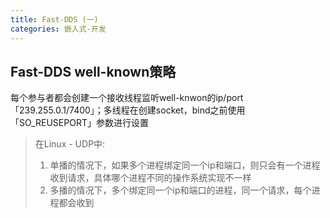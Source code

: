 ```yaml
---
title: Fast-DDS (一)
categories: 嵌入式-开发
---
```

## Fast-DDS well-known策略
每个参与者都会创建一个接收线程监听well-knwon的ip/port「239.255.0.1/7400」；多线程在创建socket，bind之前使用「SO_REUSEPORT」参数进行设置

>在Linux - UDP中:
>1. 单播的情况下，如果多个进程绑定同一个ip和端口，则只会有一个进程收到请求，具体哪个进程不同的操作系统实现不一样
>2. 多播的情况下，多个绑定同一个ip和端口的进程，同一个请求，每个进程都会收到

